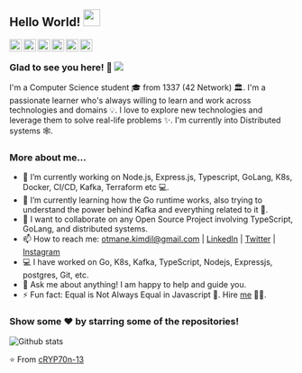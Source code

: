 ## Hello World! <img src="https://raw.githubusercontent.com/iampavangandhi/iampavangandhi/master/gifs/Hi.gif" width="30px"></h2>

<a href="https://twitter.com/OKimdil">
  <img align="left" alt="Pavan's Twitter" width="22px" src="https://cdn.jsdelivr.net/npm/simple-icons@v3/icons/twitter.svg" />
</a>
<a href="https://linkedin.com/in/otmane-kimdil-142257167/">
  <img align="left" alt="Pavan's Linkdein" width="22px" src="https://cdn.jsdelivr.net/npm/simple-icons@v3/icons/linkedin.svg" />
</a>
<a href="https://github.com/cRYP70n-13">
  <img align="left" alt="Pavan's Github" width="22px" src="https://cdn.jsdelivr.net/npm/simple-icons@v3/icons/github.svg" />
</a>
<a href="https://instagram.com/otmanecode/">
  <img align="left" alt="Pavan's Instagram" width="22px" src="https://cdn.jsdelivr.net/npm/simple-icons@v3/icons/instagram.svg" />
</a>
<a href="https://www.facebook.com/otmane.ki.12/">
  <img align="left" alt="Pavan's Facebook" width="22px" src="https://cdn.jsdelivr.net/npm/simple-icons@v3/icons/facebook.svg" />
</a>
<a href="https://www.hackerrank.com/otmane_kimdil/">
  <img align="left" alt="Pavan's Hackerrank" width="22px" src="https://cdn.jsdelivr.net/npm/simple-icons@v3/icons/hackerrank.svg" />
</a>

<br />

### Glad to see you here! 🤩 ![](https://visitor-badge.glitch.me/badge?page_id=cRYP70n-13.cRYP70n-13)

I'm a Computer Science student 🎓 from 1337 (42 Network) 🏛. I'm a passionate learner who's always willing to learn and work across technologies and domains 💡. I love to explore new technologies and leverage them to solve real-life problems ✨. I'm currently into Distributed systems 🕸️.

### More about me...

- 🔭 I’m currently working on Node.js, Express.js, Typescript, GoLang, K8s, Docker, CI/CD, Kafka, Terraform etc 💻.
- 🌱 I’m currently learning how the Go runtime works, also trying to understand the power behind Kafka and everything related to it 🚀.
- 👯 I want to collaborate on any Open Source Project involving TypeScript, GoLang, and distributed systems.
- 📫 How to reach me: otmane.kimdil@gmail.com | [LinkedIn](https://linkedin.com/in/otmane-kimdil-142257167) | [Twitter](https://twitter.com/OKimdil) | [Instagram](https://instagram.com/otmanecode)
- 💻 I have worked on Go, K8s, Kafka, TypeScript, Nodejs, Expressjs, postgres, Git, etc.
- 💬 Ask me about anything! I am happy to help and guide you.
- ⚡ Fun fact: Equal is Not Always Equal in Javascript 🤣. Hire [me](mailto:otmane.kimdil@gmail.com?Subject=Hello%20Pavan) 👨‍💻.

### Show some ❤️ by starring some of the repositories!

![Github stats](https://github-readme-stats.vercel.app/api?username=cRYP70n-13&show_icons=true&hide_border=true)

⭐️ From [cRYP70n-13](https://github.com/cRYP70n-13)
